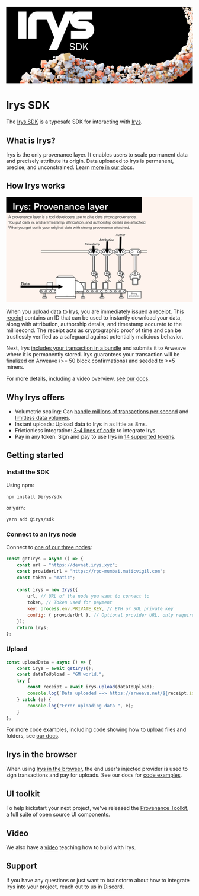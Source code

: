 
![](./assets/irys-SDK.png?raw=true)

# Irys SDK


The [Irys SDK](http://docs.irys.xyz/developer-docs/irys-sdk) is a typesafe SDK for interacting with [Irys](https://irys.xyz).

## What is Irys?

Irys is the only provenance layer. It enables users to scale permanent data and precisely attribute its origin. Data uploaded to Irys is permanent, precise, and unconstrained. Learn [more in our docs](http://docs.irys.xyz/overview/about).


## How Irys works

![](./assets/provenance-machine.jpg?raw=true)

When you upload data to Irys, you are immediately issued a receipt. This [receipt](https://docs.irys.xyz/learn/receipts) contains an ID that can be used to instantly download your data, along with attribution, authorship details, and timestamp accurate to the millisecond. The receipt acts as cryptographic proof of time and can be trustlessly verified as a safeguard against potentially malicious behavior.

Next, Irys [includes your transaction in a bundle](http://docs.irys.xyz/learn/transaction-lifecycle) and submits it to Arweave where it is permanently stored. Irys guarantees your transaction will be finalized on Arweave (>= 50 block confirmations) and seeded to >=5 miners.

For more details, including a video overview, [see our docs](http://docs.irys.xyz/overview/about).

## Why Irys offers
- Volumetric scaling: Can [handle millions of transactions per second](https://youtu.be/JKEivHKDXAo) and [limitless data volumes](http://docs.irys.xyz/learn/volumetric-scaling).
- Instant uploads: Upload data to Irys in as little as 8ms.
- Frictionless integration: [3-4 lines of code](http://docs.irys.xyz/developer-docs/irys-sdk) to integrate Irys.
- Pay in any token: Sign and pay to use Irys in [14 supported tokens](http://docs.irys.xyz/overview/supported-tokens).

## Getting started

### Install the SDK

Using npm:

```console
npm install @irys/sdk
```

or yarn:
```console
yarn add @irys/sdk
```

### Connect to an Irys node

Connect to [one of our three nodes](http://docs.irys.xyz/overview/nodes):

```js
const getIrys = async () => {
	const url = "https://devnet.irys.xyz";
	const providerUrl = "https://rpc-mumbai.maticvigil.com";
	const token = "matic";
 
	const irys = new Irys({
		url, // URL of the node you want to connect to
		token, // Token used for payment
		key: process.env.PRIVATE_KEY, // ETH or SOL private key
		config: { providerUrl }, // Optional provider URL, only required when using Devnet
	});
	return irys;
};
```

### Upload

```js
const uploadData = async () => {
	const irys = await getIrys();
	const dataToUpload = "GM world.";
	try {
		const receipt = await irys.upload(dataToUpload);
		console.log(`Data uploaded ==> https://arweave.net/${receipt.id}`);
	} catch (e) {
		console.log("Error uploading data ", e);
	}
};
```

For more code examples, including code showing how to upload files and folders, see [our docs](http://docs.irys.xyz/developer-docs/irys-sdk).

## Irys in the browser

When using [Irys in the browser](http://docs.irys.xyz/developer-docs/irys-sdk/irys-in-the-browser), the end user's injected provider is used to sign transactions and pay for uploads. See our docs for [code examples](http://docs.irys.xyz/developer-docs/irys-sdk/irys-in-the-browser). 

## UI toolkit

To help kickstart your next project, we've released the [Provenance Toolkit](http://docs.irys.xyz/developer-docs/provenance-toolkit), a full suite of open source UI components.

## Video

We also have a [video](https://www.youtube.com/watch?v=eGFYxJPaEjg) teaching how to build with Irys.

## Support

If you have any questions or just want to brainstorm about how to integrate Irys into your project, reach out to us in [Discord](https://discord.irys.xyz).
